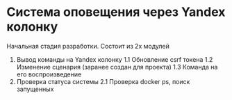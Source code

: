 # Система оповещения через Yandex колонку

Начальная стадия разработки.
Состоит из 2х модулей
1. Вывод команды на Yandex колонку
	1.1 Обновление csrf токена
	1.2 Изменение сценария (заранее создан для проекта)
	1.3 Команда на его воспроизведение
2. Проверка статуса системы
	2.1 Проверка docker ps, поиск запущенных